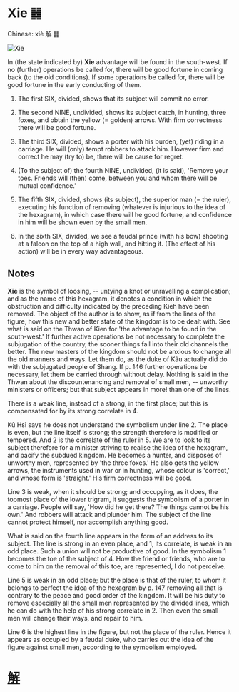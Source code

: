# Xie ䷧

Chinese: xiè 解 ䷧

![Xie](https://88o.io/wp-content/uploads/2018/09/40-e8a7a3xie.jpg)

In (the state indicated by) **Xie** advantage will be found in the south-west.
If no (further) operations be called for, there will be good fortune in coming back (to the old conditions).
If some operations be called for, there will be good fortune in the early conducting of them.

1. The first SIX, divided, shows that its subject will commit no error.

2. The second NINE, undivided, shows its subject catch, in hunting, three foxes, and obtain the yellow (= golden) arrows. With firm correctness there will be good fortune.

3. The third SIX, divided, shows a porter with his burden, (yet) riding in a carriage. He will (only) tempt robbers to attack him. However firm and correct he may (try to) be, there will be cause for regret.

4. (To the subject of) the fourth NINE, undivided, (it is said), 'Remove your toes. Friends will (then) come, between you and whom there will be mutual confidence.'

5. The fifth SIX, divided, shows (its subject), the superior man (= the ruler),
executing his function of removing (whatever is injurious to the idea of the hexagram), in which case there will he good fortune, and confidence in him will be shown even by the small men.

6. In the sixth SIX, divided, we see a feudal prince (with his bow) shooting at a falcon on the top of a high wall, and hitting it. (The effect of his action) will be in every way advantageous.

## Notes

**Xie** is the symbol of loosing, -- untying a knot or unravelling a complication; and as the name of this hexagram, it denotes a condition in which the obstruction and difficulty indicated by the preceding Kieh have been removed. The object of the author is to show, as if from the lines of the figure, how this new and better state of the kingdom is to be dealt with. See what is said on the Thwan of Kien for 'the advantage to be found in the south-west.' If further active operations be not necessary to complete the subjugation of the country, the sooner things fall into their old channels the better. The new masters of the kingdom should not be anxious to change all the old manners and ways. Let them do, as the duke of Kâu actually did do with the subjugated people of Shang. If p. 146 further operations be necessary, let them be carried through without delay. Nothing is said in the Thwan about the discountenancing and removal of small men, -- unworthy ministers or officers; but that subject appears in more! than one of the lines.

There is a weak line, instead of a strong, in the first place; but this is compensated for by its strong correlate in 4.

Kû Hsî says he does not understand the symbolism under line 2. The place is even, but the line itself is strong; the strength therefore is modified or tempered. And 2 is the correlate of the ruler in 5. We are to look to its subject therefore for a minister striving to realise the idea of the hexagram, and pacify the subdued kingdom. He becomes a hunter, and disposes of unworthy men, represented by 'the three foxes.' He also gets the yellow arrows, the instruments used in war or in hunting, whose colour is 'correct,' and whose form is 'straight.' His firm correctness will be good.

Line 3 is weak, when it should be strong; and occupying, as it does, the topmost place of the lower trigram, it suggests the symbolism of a porter in a carriage. People will say, 'How did he get there? The things cannot be his own.' And robbers will attack and plunder him. The subject of the line cannot protect himself, nor accomplish anything good.

What is said on the fourth line appears in the form of an address to its subject. The line is strong in an even place, and 1, its correlate, is weak in an odd place. Such a union will not be productive of good. In the symbolism 1 becomes the toe of the subject of 4. How the friend or friends, who are to come to him on the removal of this toe, are represented, I do not perceive.

Line 5 is weak in an odd place; but the place is that of the ruler, to whom it belongs to perfect the idea of the hexagram by p. 147 removing all that is contrary to the peace and good order of the kingdom. It will be his duty to remove especially all the small men represented by the divided lines, which he can do with the help of his strong correlate in 2. Then even the small men will change their ways, and repair to him.

Line 6 is the highest line in the figure, but not the place of the ruler. Hence it appears as occupied by a feudal duke, who carries out the idea of the figure against small men, according to the symbolism employed.

# [解](./e8a7a3xie_cn.md)
